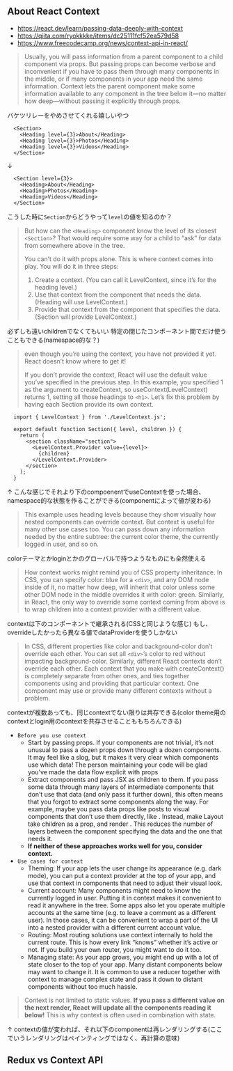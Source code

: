 ## About React Context
- https://react.dev/learn/passing-data-deeply-with-context
- https://qiita.com/ryokkkke/items/dc25111fcf52ea579d58
- https://www.freecodecamp.org/news/context-api-in-react/

> Usually, you will pass information from a parent component to a child component via props. But passing props can become verbose and inconvenient if you have to pass them through many components in the middle, or if many components in your app need the same information. Context lets the parent component make some information available to any component in the tree below it—no matter how deep—without passing it explicitly through props.

バケツリレーをやめさせてくれる嬉しいやつ

```tsx
  <Section>
    <Heading level={3}>About</Heading>
    <Heading level={3}>Photos</Heading>
    <Heading level={3}>Videos</Heading>
  </Section>
```
↓
```tsx
  <Section level={3}>
    <Heading>About</Heading>
    <Heading>Photos</Heading>
    <Heading>Videos</Heading>
  </Section>
```
こうした時に`Section`からどうやって`level`の値を知るのか？

> But how can the `<Heading>` component know the level of its closest `<Section>`? That would require some way for a child to “ask” for data from somewhere above in the tree.
>
> You can’t do it with props alone. This is where context comes into play. You will do it in three steps:
>
> 1. Create a context. (You can call it LevelContext, since it’s for the heading level.)
> 2. Use that context from the component that needs the data. (Heading will use LevelContext.)
> 3. Provide that context from the component that specifies the data. (Section will provide LevelContext.)

必ずしも遠いchildrenでなくてもいい
特定の閉じたコンポーネント間でだけ使うこともできる(namespace的な？)

> even though you’re using the context, you have not provided it yet. React doesn’t know where to get it!
>
> If you don’t provide the context, React will use the default value you’ve specified in the previous step. In this example, you specified 1 as the argument to createContext, so useContext(LevelContext) returns 1, setting all those headings to `<h1>`. Let’s fix this problem by having each Section provide its own context.

```tsx
  import { LevelContext } from './LevelContext.js';

  export default function Section({ level, children }) {
    return (
      <section className="section">
        <LevelContext.Provider value={level}>
          {children}
        </LevelContext.Provider>
      </section>
    );
  }
```
↑ こんな感じでそれより下のcompoenentでuseContextを使った場合、namespace的な状態を作ることができる(componentによって値が変わる)

> This example uses heading levels because they show visually how nested components can override context. But context is useful for many other use cases too. You can pass down any information needed by the entire subtree: the current color theme, the currently logged in user, and so on.

colorテーマとかloginとかのグローバルで持つようなものにも全然使える

> How context works might remind you of CSS property inheritance. In CSS, you can specify color: blue for a `<div>`, and any DOM node inside of it, no matter how deep, will inherit that color unless some other DOM node in the middle overrides it with color: green. Similarly, in React, the only way to override some context coming from above is to wrap children into a context provider with a different value.

contextは下のコンポーネントで継承される(CSSと同じような感じ)
もし、overrideしたかったら異なる値でdataProviderを使うしかない

> In CSS, different properties like color and background-color don’t override each other. You can set all  `<div>`’s color to red without impacting background-color. Similarly, different React contexts don’t override each other. Each context that you make with createContext() is completely separate from other ones, and ties together components using and providing that particular context. One component may use or provide many different contexts without a problem.

contextが複数あっても、同じcontextでない限りは共存できる(color theme用のcontextとlogin用のcontextを共存させることももちろんできる)

- `Before you use context`
  - Start by passing props. If your components are not trivial, it’s not unusual to pass a dozen props down through a dozen components. It may feel like a slog, but it makes it very clear which components use which data! The person maintaining your code will be glad you’ve made the data flow explicit with props
  - Extract components and pass JSX as children to them. If you pass some data through many layers of intermediate components that don’t use that data (and only pass it further down), this often means that you forgot to extract some components along the way. For example, maybe you pass data props like posts to visual components that don’t use them directly, like <Layout posts={posts} />. Instead, make Layout take children as a prop, and render <Layout><Posts posts={posts} /></Layout>. This reduces the number of layers between the component specifying the data and the one that needs it.
  - **If neither of these approaches works well for you, consider context.**
- `Use cases for context`
  - Theming: If your app lets the user change its appearance (e.g. dark mode), you can put a context provider at the top of your app, and use that context in components that need to adjust their visual look.
  - Current account: Many components might need to know the currently logged in user. Putting it in context makes it convenient to read it anywhere in the tree. Some apps also let you operate multiple accounts at the same time (e.g. to leave a comment as a different user). In those cases, it can be convenient to wrap a part of the UI into a nested provider with a different current account value.
  - Routing: Most routing solutions use context internally to hold the current route. This is how every link “knows” whether it’s active or not. If you build your own router, you might want to do it too.
  - Managing state: As your app grows, you might end up with a lot of state closer to the top of your app. Many distant components below may want to change it. It is common to use a reducer together with context to manage complex state and pass it down to distant components without too much hassle.

> Context is not limited to static values. **If you pass a different value on the next render, React will update all the components reading it below!** This is why context is often used in combination with state.

↑ contextの値が変われば、それ以下のcomponentは再レンダリングする(ここでいうレンダリングはペインティングではなく、再計算の意味)

## Redux vs Context API
